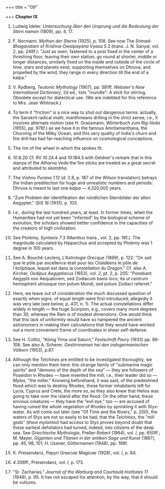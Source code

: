 +++
title = "09"

+++
**Chapter IX**  


1. Ludwig Ideler: *Untersuchung ṻber den Ursprung und die Bedeutung der Stern namen* \(1809\), pp. 4, 17.

2. F. Normann, *Mythen der Sterne* \(1925\), p. 108. See now The *Srimad-Bhagavatam* of *Krishna-Dwaipayana Vyasa* *5*.3 \(trans. J. N. Sanyal, vol. 2, pp. 248f.\): "Just as oxen, fastened to a post fixed in the center of a threshing floor, leaving their own station, go round at shorter, middle or longer distances, similarly fixed on the inside and outside of the circle of time, stars and planets exist, supporting themselves on Dhruva; and propelled by the wind, they range in every direction till the end of a kalpa."

3. V. Rydberg, *Teutonic Mythology* \(1907\), pp. 581ff. *Webster's New International Dictionary*, 2d ed., lists "mundle": A stick for stirring. Obsolete except for dialectical use. \(We are indebted for this reference to Mrs. Jean Whitnack.\)

4. To term it "friction" is a nice way to shut out dangerous terms: actually, the Sanskrit radical *math*, *manth*means drilling in the strict sense, i.e., it involves alternate motion \(see H. Grassmann, *Wōrterbuch zum Rig-Veda* \[1955\], pp. 976f.\) as we have it in the famous Amritamanthana, the Churning of the Milky Ocean, and this very quality of India's churn and fire drill has had far-reaching influence on cosmological conceptions.

5. The rim of the wheel in which the spokes fit.

6. *10*.8.20 Cf. RV *10*.24.4 and *10*.184.3 with Geldner's remark that in this stanza of the *Atharva Veda* the fire sticks are treated as a great secret and attributed to *skambha*.

7. The *Vishnu Purana 1*.12 \(d. 2.8, p. 187 of the Wilson translation\) betrays the Indian predilection for huge and unrealistic numbers and periods: Dhruva is meant to last one *kalpa* — 4,320,000 years.

8. "Zum Problem der Identifikation der nōrdlichen Sternbilder der alten Aegypter," *ISIS 16* \(1931\), p. 103.

9. I.e., during the last hundred years, at least. In former times, when the Humanities had not yet been "infected" by the biological scheme of evolution, the scholars showed better confidence in the capacities of the creators of high civilization.

10. See Ptolemy, *Syntaxis* *7*.3 \(Manitius trans., vol. 2, pp. 16f.\). The magnitude calculated by Hipparchus and accepted by Ptolemy was 1 degree in 100 years.

11. See A. Bouché-Leclerq, *L'Astrologie Grecque* \(1899\), p. 122: "On sait que le pôle par excellence était pour les Chaldéens le pôle de l'écliptique, lequel est dans la constellation du Dragon." Cf. also A. Kircher, *Oedipus Aegyptiacus* \(1653\), vol. *2*, pt. 2, p. 205: "Ponebant Aegyptii non Aequatorem, sed Zodiacum basis loco; ita ut centrum hemispherii utriusque non polum Mundi, sed polum Zodiaci referret."

12. Here, we leave out of consideration the much discussed question of exactly when signs. of equal length were first introduced; allegedly it was very late \(see below, p. 431, n. 1\). The actual constellations differ widely in length — the huge Scorpion, e.g., covers many more degrees than 30, whereas the Ram is of modest dimensions. One would think that this lack of uniformity would have so hampered the ancient astronomers in making their calculations that they would have worked out a more convenient frame of coordinates in sheer self-defense.

13. See H. Collitz, "Kōnig Yima und Saturn," *Festschrift Pavry* \(1933\) pp. 86-108. See also A. Scherer, *Gestirnnamen hei den indogermanischen Vōlkern* \(1953\), p.87.

14. Although the *Telchines* are entitled to be investigated thoroughly, we can only mention them here: this strange family of "submarine magic spirits" and "demons of the depth of the sea" — they are followers of Poseidon in Rhodes — have invented the mill; i.e., their leader did so — *Mylas*, "the miller." Knowing beforehand, it was said, of the predestined flood which was to destroy Rhodes, these former inhabitants left for Lycia, Cyprus and Crete, the more so, as they also knew that Helios was going to take over the island after the flood. On the other hand, these envious creatures — they have the "evil eye," too — are accused of having ruined the whole vegetation of Rhodes by sprinkling it with Styx-water. As will come out later \(see "Of Time and the Rivers," p. 200\), the waters of Styx are not so easily to be had; that the *Telchines*, the "mill gods" \(*theoi mylantioi*\) had access to Styx proves beyond doubt that these earliest defoliators had turned, indeed, into citizens of the deep sea. See *Griechische Mythologie*, Preller-Robert \(1964\), vol. *I*, pp. 650ff.; M. Mayer, *Giganten und Titanen in der antiken Sage und Kunst* \(1887\), pp. 45, 98, 101; H. Usener, *Götternamen* \(1948\), pp. 198f.

15. K. Preisendanz, *Papyri Graecae Magicae* \(1928\), vol. *I*, p. 64.

16. *4*.308ff., Preisendanz, vol. *I*, p. 173.

17. "Sr. Zacharias," *Journal of the Warburg and Courtauld Institutes 11* \(1948\), p. 95. It has not escaped his attention, by the way, that it should be vultures.



